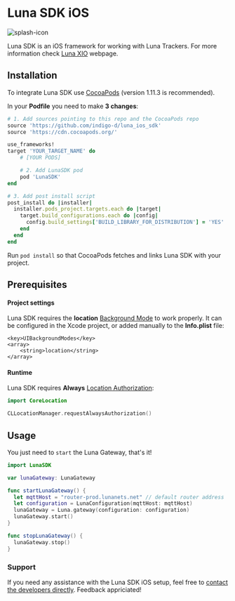 # Luna SDK iOS
![splash-icon](https://user-images.githubusercontent.com/110383501/194293107-ecc432e4-8157-4769-a4bd-53eab51a52aa.png)

Luna SDK is an iOS framework for working with Luna Trackers. For more information check [Luna XIO](https://lunaxio.com) webpage.
​
## Installation

To integrate Luna SDK use [CocoaPods](https://cocoapods.org/) (version 1.11.3 is recommended).

In your **Podfile** you need to make **3 changes**:

```ruby
# 1. Add sources pointing to this repo and the CocoaPods repo
source 'https://github.com/indigo-d/luna_ios_sdk'
source 'https://cdn.cocoapods.org/'

use_frameworks!
target 'YOUR_TARGET_NAME' do
    # [YOUR PODS]

    # 2. Add LunaSDK pod
    pod 'LunaSDK'
end

# 3. Add post install script
post_install do |installer|
  installer.pods_project.targets.each do |target|
    target.build_configurations.each do |config|
      config.build_settings['BUILD_LIBRARY_FOR_DISTRIBUTION'] = 'YES'
    end
  end
end
```

Run ```pod install``` so that CocoaPods fetches and links Luna SDK with your project.

## Prerequisites

#### Project settings

Luna SDK requires the **location** [Background Mode](https://developer.apple.com/documentation/xcode/configuring-background-execution-modes) to work properly. It can be configured in the Xcode project, or added manually to the **Info.plist** file:
```
<key>UIBackgroundModes</key>
<array>
    <string>location</string>
</array>
```
#### Runtime

Luna SDK requires **Always** [Location Authorization](https://developer.apple.com/documentation/corelocation/requesting_authorization_to_use_location_services):
```swift
import CoreLocation

CLLocationManager.requestAlwaysAuthorization()
```

## Usage

You just need to `start` the Luna Gateway, that's it!

```swift
import LunaSDK

var lunaGateway: LunaGateway

func startLunaGateway() {
  let mqttHost = "router-prod.lunanets.net" // default router address
  let configuration = LunaConfiguration(mqttHost: mqttHost)
  lunaGateway = Luna.gateway(configuration: configuration)
  lunaGateway.start()
}

func stopLunaGateway() {
  lunaGateway.stop()
}

```

### Support

If you need any assistance with the Luna SDK iOS setup, feel free to [contact the developers directly](mailto:mateusz@lunaxio.com). Feedback appriciated!
